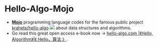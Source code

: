 # Hello-Algo-Mojo
- [**Mojo**](https://docs.modular.com/mojo/) programming language codes for the famous public project [krahets/hello-algo](https://github.com/krahets/hello-algo) <img src="https://img.shields.io/github/stars/krahets/hello-algo?style=social"/> about data structures and algorithms.
- Go read this great open access e-book now -> [ hello-algo.com |《Hello, Algorithm》|《 Hello，算法 》](https://www.hello-algo.com/).

